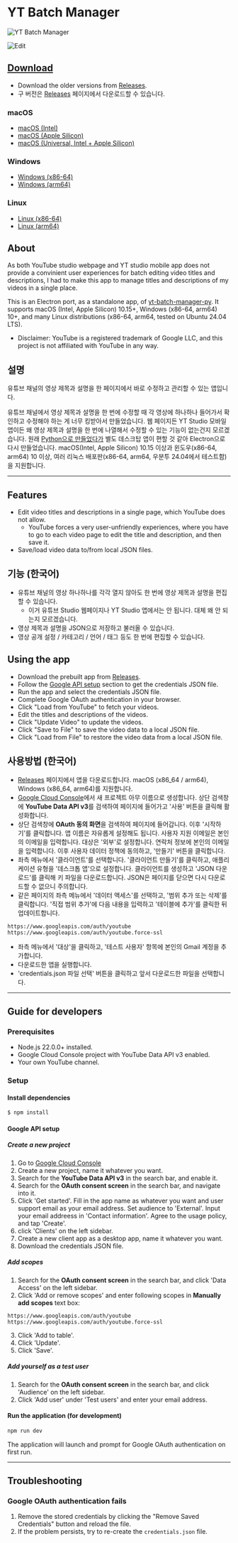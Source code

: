 # YT Batch Manager

![YT Batch Manager](./docs/screenshot.png)

![Edit](./docs/edit.png)

## [Download](https://github.com/hletrd/yt-batch-manager/releases)

* Download the older versions from [Releases](https://github.com/hletrd/yt-batch-manager/releases).
* 구 버전은 [Releases](https://github.com/hletrd/yt-batch-manager/releases) 페이지에서 다운로드할 수 있습니다.

### macOS

* [macOS (Intel)](https://github.com/hletrd/yt-batch-manager/releases/latest/download/YT.Batch.Manager-1.0.4-x64.dmg)
* [macOS (Apple Silicon)](https://github.com/hletrd/yt-batch-manager/releases/latest/download/YT.Batch.Manager-1.0.4-arm64.dmg)
* [macOS (Universal, Intel + Apple Silicon)](https://github.com/hletrd/yt-batch-manager/releases/latest/download/YT.Batch.Manager-1.0.4-universal.dmg)

### Windows

* [Windows (x86-64)](https://github.com/hletrd/yt-batch-manager/releases/latest/download/YT.Batch.Manager-1.0.4-x64.exe)
* [Windows (arm64)](https://github.com/hletrd/yt-batch-manager/releases/latest/download/YT.Batch.Manager-1.0.4-arm64.exe)

### Linux

* [Linux (x86-64)](https://github.com/hletrd/yt-batch-manager/releases/latest/download/YT.Batch.Manager-1.0.4-x86_64.AppImage)
* [Linux (arm64)](https://github.com/hletrd/yt-batch-manager/releases/latest/download/YT.Batch.Manager-1.0.4-arm64.AppImage)

## About

As both YouTube studio webpage and YT studio mobile app does not provide a convinient user experiences for batch editing video titles and descriptions, I had to make this app to manage titles and descriptions of my videos in a single place.

This is an Electron port, as a standalone app, of [yt-batch-manager-py](https://github.com/hletrd/yt-batch-manager-py). It supports macOS (Intel, Apple Silicon) 10.15+, Windows (x86-64, arm64) 10+, and many Linux distributions (x86-64, arm64, tested on Ubuntu 24.04 LTS).

* Disclaimer: YouTube is a registered trademark of Google LLC, and this project is not affiliated with YouTube in any way.

## 설명

유튜브 채널의 영상 제목과 설명을 한 페이지에서 바로 수정하고 관리할 수 있는 앱입니다.

유튜브 채널에서 영상 제목과 설명을 한 번에 수정할 때 각 영상에 하나하나 들어가서 확인하고 수정해야 하는 게 너무 킹받아서 만들었습니다. 웹 페이지든 YT Studio 모바일 앱이든 왜 영상 제목과 설명을 한 번에 나열해서 수정할 수 있는 기능이 없는건지 모르겠습니다. 원래 [Python으로 만들었다가](https://github.com/hletrd/yt-batch-manager-py) 별도 데스크탑 앱이 편할 것 같아 Electron으로 다시 만들었습니다. macOS(Intel, Apple Silicon) 10.15 이상과 윈도우(x86-64, arm64) 10 이상, 여러 리눅스 배포판(x86-64, arm64, 우분투 24.04에서 테스트함)을 지원합니다.

---

## Features

* Edit video titles and descriptions in a single page, which YouTube does not allow.
  * YouTube forces a very user-unfriendly experiences, where you have to go to each video page to edit the title and description, and then save it.
* Save/load video data to/from local JSON files.

## 기능 (한국어)

* 유튜브 채널의 영상 하나하나를 각각 열지 않아도 한 번에 영상 제목과 설명을 편집할 수 있습니다.
  * 이거 유튜브 Studio 웹페이지나 YT Studio 앱에서는 안 됩니다. 대체 왜 안 되는지 모르겠습니다.
* 영상 제목과 설명을 JSON으로 저장하고 불러올 수 있습니다.
* 영상 공개 설정 / 카테고리 / 언어 / 태그 등도 한 번에 편집할 수 있습니다.

## Using the app

* Download the prebuilt app from [Releases](https://github.com/hletrd/yt-batch-manager/releases).
* Follow the [Google API setup](#google-api-setup) section to get the credentials JSON file.
* Run the app and select the credentials JSON file.
* Complete Google OAuth authentication in your browser.
* Click "Load from YouTube" to fetch your videos.
* Edit the titles and descriptions of the videos.
* Click "Update Video" to update the videos.
* Click "Save to File" to save the video data to a local JSON file.
* Click "Load from File" to restore the video data from a local JSON file.

## 사용방법 (한국어)

* [Releases](https://github.com/hletrd/yt-batch-manager/releases) 페이지에서 앱을 다운로드합니다. macOS (x86_64 / arm64), Windows (x86_64, arm64)를 지원합니다.
* [Google Cloud Console](https://console.cloud.google.com/)에서 새 프로젝트 아무 이름으로 생성합니다. 상단 검색창에 **YouTube Data API v3**를 검색하여 페이지에 들어가고 '사용' 버튼을 클릭해 활성화합니다.
* 상단 검색창에 **OAuth 동의 화면**을 검색하여 페이지에 들어갑니다. 이후 '시작하기'를 클릭합니다. 앱 이름은 자유롭게 설정해도 됩니다. 사용자 지원 이메일은 본인의 이메일을 입력합니다. 대상은 '외부'로 설정합니다. 연락처 정보에 본인의 이메일을 입력합니다. 이후 사용자 데이터 정책에 동의하고, '만들기' 버튼을 클릭합니다.
* 좌측 메뉴에서 '클라이언트'를 선택합니다. '클라이언트 만들기'를 클릭하고, 애플리케이션 유형을 '데스크톱 앱'으로 설정합니다. 클라이언트를 생성하고 'JSON 다운로드'를 클릭해 키 파일을 다운로드합니다. JSON은 페이지를 닫으면 다시 다운로드할 수 없으니 주의합니다.
* 같은 페이지의 좌측 메뉴에서 '데이터 액세스'를 선택하고, '범위 추가 또는 삭제'를 클릭합니다. '직접 범위 추가'에 다음 내용을 입력하고 '테이블에 추가'를 클릭한 뒤 업데이트합니다.
```
https://www.googleapis.com/auth/youtube
https://www.googleapis.com/auth/youtube.force-ssl
```
* 좌측 메뉴에서 '대상'을 클릭하고, '테스트 사용자' 항목에 본인의 Gmail 계정을 추가합니다.
* 다운로드한 앱을 실행합니다.
* 'credentials.json 파일 선택' 버튼을 클릭하고 앞서 다운로드한 파일을 선택합니다.

---

## Guide for developers

### Prerequisites

* Node.js 22.0.0+ installed.
* Google Cloud Console project with YouTube Data API v3 enabled.
* Your own YouTube channel.

### Setup

#### Install dependencies

```bash
$ npm install
```

#### Google API setup

##### Create a new project
1. Go to [Google Cloud Console](https://console.cloud.google.com/)
2. Create a new project, name it whatever you want.
3. Search for the **YouTube Data API v3** in the search bar, and enable it.
4. Search for the **OAuth consent screen** in the search bar, and navigate into it.
5. Click 'Get started'. Fill in the app name as whatever you want and user support email as your email address. Set audience to 'External'. Input your email addreess in 'Contact information'. Agree to the usage policy, and tap 'Create'.
6. click 'Clients' on the left sidebar.
7. Create a new client app as a desktop app, name it whatever you want.
8. Download the credentials JSON file.

##### Add scopes
1. Search for the **OAuth consent screen** in the search bar, and click 'Data Access' on the left sidebar.
2. Click 'Add or remove scopes' and enter following scopes in **Manually add scopes** text box:
```
https://www.googleapis.com/auth/youtube
https://www.googleapis.com/auth/youtube.force-ssl
```
3. Click 'Add to table'.
4. Click 'Update'.
5. Click 'Save'.

##### Add yourself as a test user
1. Search for the **OAuth consent screen** in the search bar, and click 'Audience' on the left sidebar.
2. Click 'Add user' under 'Test users' and enter your email address.

#### Run the application (for development)

```bash
npm run dev
```

The application will launch and prompt for Google OAuth authentication on first run.

---

## Troubleshooting

### Google OAuth authentication fails
1. Remove the stored credentials by clicking the "Remove Saved Credentials" button and reload the file.
2. If the problem persists, try to re-create the `credentials.json` file.
